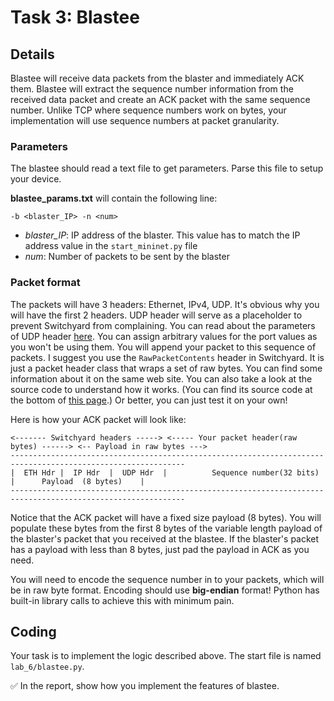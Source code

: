 # Task 3: Blastee

## Details

Blastee will receive data packets from the blaster and immediately ACK them. Blastee will extract the sequence number information from the received data packet and create an ACK packet with the same sequence number. Unlike TCP where sequence numbers work on bytes, your implementation will use sequence numbers at packet granularity.

### Parameters

The blastee should read a text file to get parameters. Parse this file to setup your device.

**blastee_params.txt** will contain the following line:

    -b <blaster_IP> -n <num> 

* *blaster_IP*: IP address of the blaster. This value has to match the IP address value in the `start_mininet.py` file
* *num*: Number of packets to be sent by the blaster

### Packet format

The packets will have 3 headers: Ethernet, IPv4, UDP. It's obvious why you will have the first 2 headers. UDP header will serve as a placeholder to prevent Switchyard from complaining. You can read about the parameters of UDP header [here](https://pavinberg.gitee.io/switchyard/reference.html#udp-user-datagram-protocol-header). You can assign arbitrary values for the port values as you won't be using them. You will append your packet to this sequence of packets. I suggest you use the `RawPacketContents` header in Switchyard. It is just a packet header class that wraps a set of raw bytes. You can find some information about it on the same web site. You can also take a look at the source code to understand how it works. (You can find its source code at the bottom of [this page](https://pavinberg.gitee.io/switchyard/_modules/switchyard/lib/packet/packet.html).) Or better, you can just test it on your own!

Here is how your ACK packet will look like:

    <------- Switchyard headers -----> <----- Your packet header(raw bytes) ------> <-- Payload in raw bytes --->
    -------------------------------------------------------------------------------------------------------------
    |  ETH Hdr |  IP Hdr  |  UDP Hdr  |          Sequence number(32 bits)          |      Payload  (8 bytes)    |
    -------------------------------------------------------------------------------------------------------------

Notice that the ACK packet will have a fixed size payload (8 bytes). You will populate these bytes from the first 8 bytes of the variable length payload of the blaster's packet that you received at the blastee. If the blaster's packet has a payload with less than 8 bytes, just pad the payload in ACK as you need.

You will need to encode the sequence number in to your packets, which will be in raw byte format. Encoding should use **big-endian** format! Python has built-in library calls to achieve this with minimum pain.

## Coding

Your task is to implement the logic described above. The start file is named `lab_6/blastee.py`.

✅ In the report, show how you implement the features of blastee.
